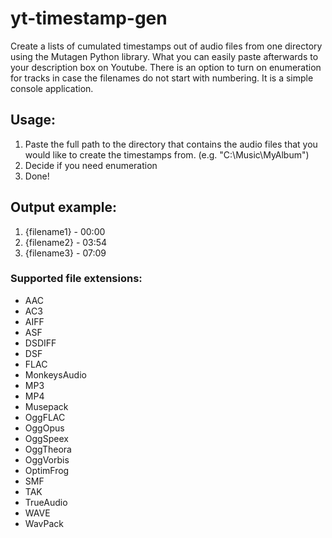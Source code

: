 # yt-timestamp-gen
Create a lists of cumulated timestamps out of audio files from one directory using the Mutagen Python library. What you can easily paste afterwards to your description box on Youtube. There is an option to turn on enumeration for tracks in case the filenames do not start with numbering. It is a simple console application.

## Usage:
 1. Paste the full path to the directory that contains the audio files that you would like to create the timestamps from. (e.g. "C:\Music\MyAlbum")
 2. Decide if you need enumeration
 3. Done!

## Output example:
01. {filename1} - 00:00
02. {filename2} - 03:54
03. {filename3} - 07:09

### Supported file extensions:
 - AAC
 - AC3
 - AIFF
 - ASF
 - DSDIFF
 - DSF
 - FLAC
 - MonkeysAudio
 - MP3
 - MP4
 - Musepack
 - OggFLAC
 - OggOpus
 - OggSpeex
 - OggTheora
 - OggVorbis
 - OptimFrog
 - SMF
 - TAK
 - TrueAudio
 - WAVE
 - WavPack

